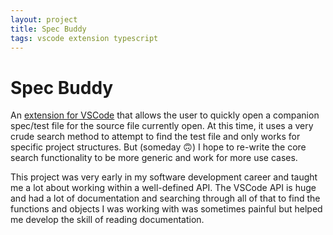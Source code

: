 ```yaml
---
layout: project
title: Spec Buddy
tags: vscode extension typescript
---
```

# Spec Buddy
An [extension for VSCode](https://github.com/RileyMathews/spec-buddy) that allows the user to quickly open a companion spec/test file for the source file currently open. At this time, it uses a very crude search method to attempt to find the test file and only works for specific project structures. But (someday 🙃) I hope to re-write the core search functionality to be more generic and work for more use cases.

This project was very early in my software development career and taught me a lot about working within a well-defined API. The VSCode API is huge and had a lot of documentation and searching through all of that to find the functions and objects I was working with was sometimes painful but helped me develop the skill of reading documentation.
